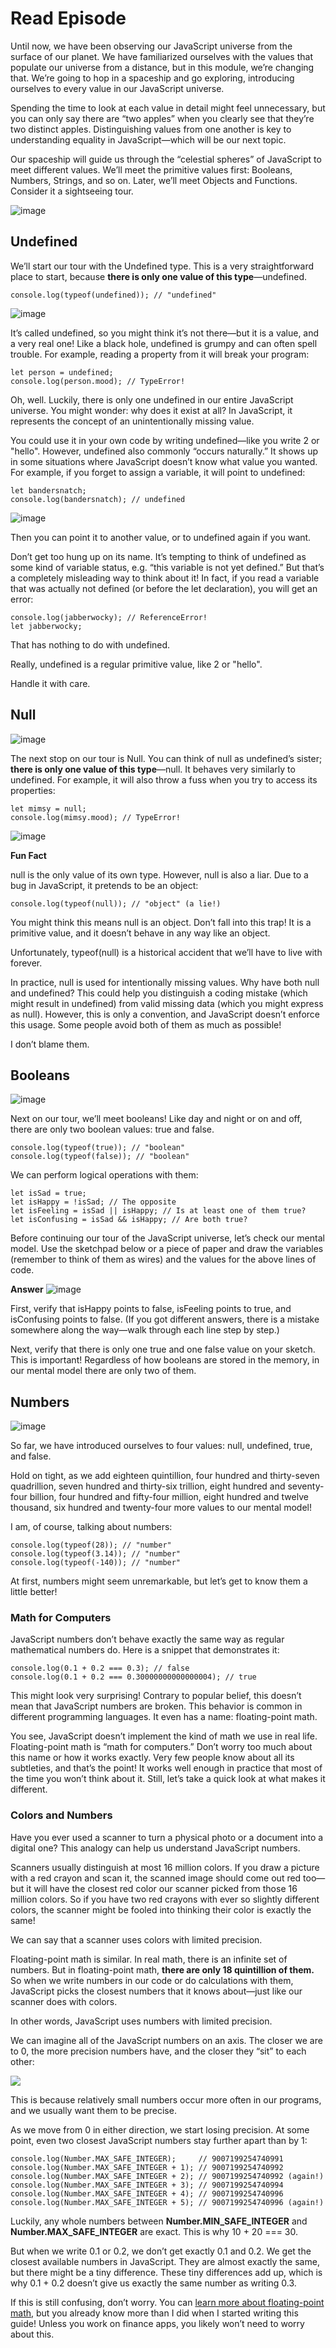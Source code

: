 # Read Episode
Until now, we have been observing our JavaScript universe from the surface of our planet. We have familiarized ourselves with the values that populate our universe from a distance, but in this module, we’re changing that. We’re going to hop in a spaceship and go exploring, introducing ourselves to every value in our JavaScript universe.

Spending the time to look at each value in detail might feel unnecessary, but you can only say there are “two apples” when you clearly see that they’re two distinct apples. Distinguishing values from one another is key to understanding equality in JavaScript—which will be our next topic.

Our spaceship will guide us through the “celestial spheres” of JavaScript to meet different values. We’ll meet the primitive values first: Booleans, Numbers, Strings, and so on. Later, we’ll meet Objects and Functions. Consider it a sightseeing tour.

![image](https://user-images.githubusercontent.com/42236890/196951817-400c37cf-80c2-492b-b123-ad06243caec9.png)

## Undefined
We’ll start our tour with the Undefined type. This is a very straightforward place to start, because **there is only one value of this type**—undefined.
```
console.log(typeof(undefined)); // "undefined"
```
![image](https://user-images.githubusercontent.com/42236890/196952043-e0ca8e17-f96d-47a7-912f-1d5d6895cf8c.png)

It’s called undefined, so you might think it’s not there—but it is a value, and a very real one! Like a black hole, undefined is grumpy and can often spell trouble. For example, reading a property from it will break your program:
```
let person = undefined;
console.log(person.mood); // TypeError!
```
Oh, well. Luckily, there is only one undefined in our entire JavaScript universe. You might wonder: why does it exist at all? In JavaScript, it represents the concept of an unintentionally missing value.

You could use it in your own code by writing undefined—like you write 2 or "hello". However, undefined also commonly “occurs naturally.” It shows up in some situations where JavaScript doesn’t know what value you wanted. For example, if you forget to assign a variable, it will point to undefined:
```
let bandersnatch;
console.log(bandersnatch); // undefined
```
![image](https://user-images.githubusercontent.com/42236890/196952241-e9ed2773-140a-48aa-bfa9-a7825007f3cd.png)

Then you can point it to another value, or to undefined again if you want.

Don’t get too hung up on its name. It’s tempting to think of undefined as some kind of variable status, e.g. “this variable is not yet defined.” But that’s a completely misleading way to think about it! In fact, if you read a variable that was actually not defined (or before the let declaration), you will get an error:
```
console.log(jabberwocky); // ReferenceError!
let jabberwocky;

```
That has nothing to do with undefined.

Really, undefined is a regular primitive value, like 2 or "hello".

Handle it with care.

## Null
![image](https://user-images.githubusercontent.com/42236890/196952432-7d29b8d6-bac6-4c05-8f5d-d3dab6dc1df1.png)

The next stop on our tour is Null. You can think of null as undefined’s sister; **there is only one value of this type**—null. It behaves very similarly to undefined. For example, it will also throw a fuss when you try to access its properties:
```
let mimsy = null;
console.log(mimsy.mood); // TypeError!
```
![image](https://user-images.githubusercontent.com/42236890/196952544-1a20d179-d699-45c3-b414-7b209b9587b0.png)

**Fun Fact**

null is the only value of its own type. However, null is also a liar. Due to a bug in JavaScript, it pretends to be an object:
```
console.log(typeof(null)); // "object" (a lie!)
```
You might think this means null is an object. Don’t fall into this trap! It is a primitive value, and it doesn’t behave in any way like an object.

Unfortunately, typeof(null) is a historical accident that we’ll have to live with forever.


In practice, null is used for intentionally missing values. Why have both null and undefined? This could help you distinguish a coding mistake (which might result in undefined) from valid missing data (which you might express as null). However, this is only a convention, and JavaScript doesn’t enforce this usage. Some people avoid both of them as much as possible!

I don’t blame them.

## Booleans
![image](https://user-images.githubusercontent.com/42236890/196952870-0f3c3038-26de-43af-8254-bc6fbd72169b.png)

Next on our tour, we’ll meet booleans! Like day and night or on and off, there are only two boolean values: true and false.
```
console.log(typeof(true)); // "boolean"
console.log(typeof(false)); // "boolean"
```
We can perform logical operations with them:
```
let isSad = true;
let isHappy = !isSad; // The opposite
let isFeeling = isSad || isHappy; // Is at least one of them true?
let isConfusing = isSad && isHappy; // Are both true?
```
Before continuing our tour of the JavaScript universe, let’s check our mental model. Use the sketchpad below or a piece of paper and draw the variables (remember to think of them as wires) and the values for the above lines of code.

**Answer**
![image](https://user-images.githubusercontent.com/42236890/196953117-be607dab-e7e7-494a-8533-274e5aa8efbc.png)

First, verify that isHappy points to false, isFeeling points to true, and isConfusing points to false. (If you got different answers, there is a mistake somewhere along the way—walk through each line step by step.)

Next, verify that there is only one true and one false value on your sketch. This is important! Regardless of how booleans are stored in the memory, in our mental model there are only two of them.

## Numbers
![image](https://user-images.githubusercontent.com/42236890/196953185-0db376b0-4d08-4dde-8290-d5b2a3786984.png)

So far, we have introduced ourselves to four values: null, undefined, true, and false.

Hold on tight, as we add eighteen quintillion, four hundred and thirty-seven quadrillion, seven hundred and thirty-six trillion, eight hundred and seventy-four billion, four hundred and fifty-four million, eight hundred and twelve thousand, six hundred and twenty-four more values to our mental model!

I am, of course, talking about numbers:
```
console.log(typeof(28)); // "number"
console.log(typeof(3.14)); // "number"
console.log(typeof(-140)); // "number"
```
At first, numbers might seem unremarkable, but let’s get to know them a little better!

### Math for Computers
JavaScript numbers don’t behave exactly the same way as regular mathematical numbers do. Here is a snippet that demonstrates it:
```
console.log(0.1 + 0.2 === 0.3); // false
console.log(0.1 + 0.2 === 0.30000000000000004); // true
```
This might look very surprising! Contrary to popular belief, this doesn’t mean that JavaScript numbers are broken. This behavior is common in different programming languages. It even has a name: floating-point math.

You see, JavaScript doesn’t implement the kind of math we use in real life. Floating-point math is “math for computers.” Don’t worry too much about this name or how it works exactly. Very few people know about all its subtleties, and that’s the point! It works well enough in practice that most of the time you won’t think about it. Still, let’s take a quick look at what makes it different.

### Colors and Numbers
Have you ever used a scanner to turn a physical photo or a document into a digital one? This analogy can help us understand JavaScript numbers.

Scanners usually distinguish at most 16 million colors. If you draw a picture with a red crayon and scan it, the scanned image should come out red too—but it will have the closest red color our scanner picked from those 16 million colors. So if you have two red crayons with ever so slightly different colors, the scanner might be fooled into thinking their color is exactly the same!

We can say that a scanner uses colors with limited precision.

Floating-point math is similar. In real math, there is an infinite set of numbers. But in floating-point math, **there are only 18 quintillion of them.** So when we write numbers in our code or do calculations with them, JavaScript picks the closest numbers that it knows about—just like our scanner does with colors.

In other words, JavaScript uses numbers with limited precision.

We can imagine all of the JavaScript numbers on an axis. The closer we are to 0, the more precision numbers have, and the closer they “sit” to each other:

[![](https://res.cloudinary.com/marcomontalbano/image/upload/v1666344398/video_to_markdown/images/video--8a5065f723a8fb09502657e76f6b5005-c05b58ac6eb4c4700831b2b3070cd403.jpg)](https://res.cloudinary.com/dg3gyk0gu/video/upload/f_auto/just-javascript-email-images/jj04/number_axis-mp4.mp4 "")

This is because relatively small numbers occur more often in our programs, and we usually want them to be precise.

As we move from 0 in either direction, we start losing precision. At some point, even two closest JavaScript numbers stay further apart than by 1:
```
console.log(Number.MAX_SAFE_INTEGER);     // 9007199254740991
console.log(Number.MAX_SAFE_INTEGER + 1); // 9007199254740992
console.log(Number.MAX_SAFE_INTEGER + 2); // 9007199254740992 (again!)
console.log(Number.MAX_SAFE_INTEGER + 3); // 9007199254740994
console.log(Number.MAX_SAFE_INTEGER + 4); // 9007199254740996
console.log(Number.MAX_SAFE_INTEGER + 5); // 9007199254740996 (again!)
```
Luckily, any whole numbers between **Number.MIN_SAFE_INTEGER** and **Number.MAX_SAFE_INTEGER** are exact. This is why 10 + 20 === 30.

But when we write 0.1 or 0.2, we don’t get exactly 0.1 and 0.2. We get the closest available numbers in JavaScript. They are almost exactly the same, but there might be a tiny difference. These tiny differences add up, which is why 0.1 + 0.2 doesn’t give us exactly the same number as writing 0.3.

If this is still confusing, don’t worry. You can [learn more about floating-point math,](https://floating-point-gui.de/formats/fp/) but you already know more than I did when I started writing this guide! Unless you work on finance apps, you likely won’t need to worry about this.
